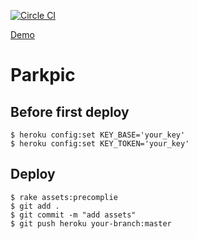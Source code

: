 [![Circle CI](https://circleci.com/gh/kirillweb/parkpic/tree/master.svg?style=svg&circle-token=fe91608ca099522f6d4cb1050456983121245282)](https://circleci.com/gh/kirillweb/parkpic/tree/master)

[Demo](https://parkpic.herokuapp.com/)

# Parkpic

## Before first deploy
    $ heroku config:set KEY_BASE='your_key'
    $ heroku config:set KEY_TOKEN='your_key'

## Deploy
    $ rake assets:precomplie
    $ git add .
    $ git commit -m "add assets"
    $ git push heroku your-branch:master